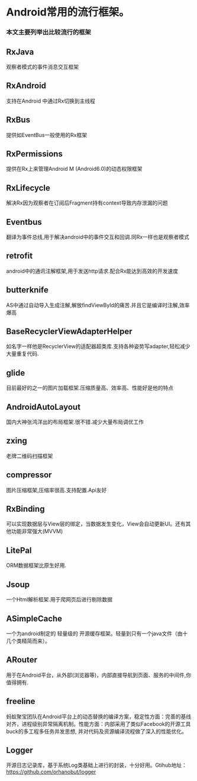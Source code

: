 # Android常用的流行框架。

<!--more-->

### 本文主要列举出比较流行的框架

## RxJava
观察者模式的事件消息交互框架

## RxAndroid
支持在Android 中通过Rx切换到主线程

## RxBus
提供如EventBus一般使用的Rx框架

## RxPermissions
提供在Rx上来管理Android M (Android6.0)的动态权限框架

## RxLifecycle
解决Rx因为观察者在订阅后Fragment持有context导致内存泄漏的问题

## Eventbus
翻译为事件总线,用于解决android中的事件交互和回调.同Rx一样也是观察者模式

## retrofit
android中的通讯注解框架,用于发送http请求.配合Rx能达到高效的开发速度

## butterknife
AS中通过自动导入生成注解,解放findViewById的痛苦.并且它是编译时注解,效率爆高

## BaseRecyclerViewAdapterHelper
如名字一样他是RecyclerView的适配器超类库.支持各种姿势写adapter,轻松减少大量重复代码.

## glide
目前最好的之一的图片加载框架.压缩质量高、效率高、性能好是他的特点

## AndroidAutoLayout
国内大神张鸿洋出的布局框架.很不错.减少大量布局调优工作

## zxing
老牌二维码扫描框架

## compressor
图片压缩框架,压缩率很高.支持配置.Api友好

## RxBinding
可以实现数据层与View层的绑定，当数据发生变化，View会自动更新UI。还有其他功能非常强大(MVVM)

## LitePal
ORM数据框架比原生好用.

## Jsoup
一个Html解析框架.用于爬网页后进行剔除数据

## ASimpleCache
一个为android制定的 轻量级的 开源缓存框架。轻量到只有一个java文件（由十几个类精简而来）。

## ARouter
用于在Android平台，从外部(浏览器等)，内部直接导航到页面、服务的中间件,你值得拥有.

## freeline
蚂蚁聚宝团队在Android平台上的动态替换的编译方案，稳定性方面：完善的基线对齐，进程级别异常隔离机制。性能方面：内部采用了类似Facebook的开源工具buck的多工程多任务并发思想, 并对代码及资源编译流程做了深入的性能优化。
## Logger
开源日志记录库，基于系统Log类基础上进行的封装，十分好用。Gtihub地址：https://github.com/orhanobut/logger